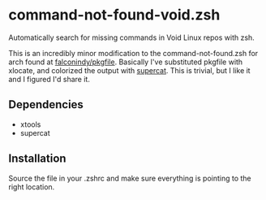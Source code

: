 # command-not-found-void.zsh
Automatically search for missing commands in Void Linux repos with zsh.

This is an incredibly minor modification to the command-not-found.zsh for arch found at <a href="https://github.com/falconindy/pkgfile/blob/master/extra/command-not-found.zsh">falconindy/pkgfile</a>.
Basically I've substituted pkgfile with xlocate, and colorized the output with <a href="https://github.com/sohamkamani/supercat">supercat</a>.
This is trivial, but I like it and I figured I'd share it.

## Dependencies
* xtools
* supercat

## Installation
Source the file in your .zshrc and make sure everything is pointing to the right location.
